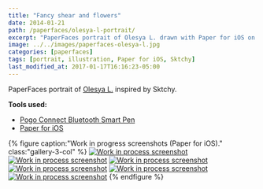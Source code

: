 ```yaml
---
title: "Fancy shear and flowers"
date: 2014-01-21
path: /paperfaces/olesya-l-portrait/
excerpt: "PaperFaces portrait of Olesya L. drawn with Paper for iOS on an iPad."
image: ../../images/paperfaces-olesya-l.jpg
categories: [paperfaces]
tags: [portrait, illustration, Paper for iOS, Sktchy]
last_modified_at: 2017-01-17T16:16:23-05:00
---
```


PaperFaces portrait of [Olesya L.](https://sktchy.com/REiCy) inspired by Sktchy.

**Tools used:**

- [Pogo Connect Bluetooth Smart Pen](https://www.amazon.com/gp/product/B009K448L4/ref=as_li_ss_tl?ie=UTF8&camp=1789&creative=390957&creativeASIN=B009K448L4&linkCode=as2&tag=mademist-20)
- [Paper for iOS](https://paper.bywetransfer.com/)

{% figure caption:"Work in progress screenshots (Paper for iOS)." class:"gallery-3-col" %}
[![Work in process screenshot](../../images/paperfaces-olesya-l-process-1-600.jpg)](../../images/paperfaces-olesya-l-process-1-lg.jpg)
[![Work in process screenshot](../../images/paperfaces-olesya-l-process-2-600.jpg)](../../images/paperfaces-olesya-l-process-2-lg.jpg)
[![Work in process screenshot](../../images/paperfaces-olesya-l-process-3-600.jpg)](../../images/paperfaces-olesya-l-process-3-lg.jpg)
[![Work in process screenshot](../../images/paperfaces-olesya-l-process-4-600.jpg)](../../images/paperfaces-olesya-l-process-4-lg.jpg)
[![Work in process screenshot](../../images/paperfaces-olesya-l-process-5-600.jpg)](../../images/paperfaces-olesya-l-process-5-lg.jpg)
[![Work in process screenshot](../../images/paperfaces-olesya-l-process-6-600.jpg)](../../images/paperfaces-olesya-l-process-6-lg.jpg)
{% endfigure %}
